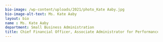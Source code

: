 ```yaml
---
bio-image: /wp-content/uploads/2021/photo_Kate Aaby.jpg
bio-image-alt-text: Ms. Kate Aaby
layout: bio
name : Ms. Kate Aaby
department: Small Business Administration
title: Chief Financial Officer, Associate Administrator for Performance, Planning and Chief Financial Officer
---
```


